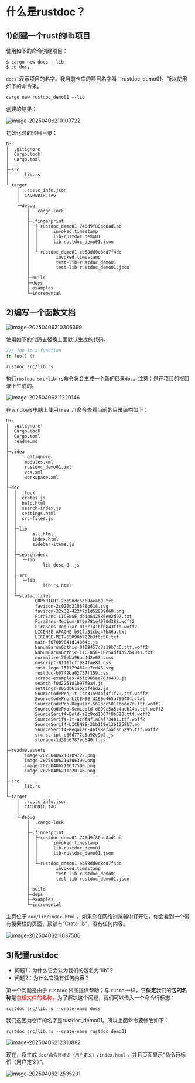 # 什么是rustdoc？



## 1)创建一个rust的lib项目

使用如下的命令创建项目：

```shell
$ cargo new docs --lib
$ cd docs
```

`docs:`表示项目的名字。我当前仓库的项目名字叫：rustdoc_demo01。所以使用如下的命令来。

```shell
cargo new rustdoc_demo01 --lib
```

创建的结果：

![image-20250406210109722](readme.assets/image-20250406210109722.png)



初始化时的项目目录：

```shell
D:.
│  .gitignore
│  Cargo.lock
│  Cargo.toml
│
├─src
│      lib.rs
│
└─target
    │  .rustc_info.json
    │  CACHEDIR.TAG
    │
    └─debug
        │  .cargo-lock
        │
        ├─.fingerprint
        │  ├─rustdoc_demo01-746d9f80ad8ad1ab
        │  │      invoked.timestamp
        │  │      lib-rustdoc_demo01
        │  │      lib-rustdoc_demo01.json
        │  │
        │  └─rustdoc_demo01-eb58dd0c8dd7f4dc
        │          invoked.timestamp
        │          test-lib-rustdoc_demo01
        │          test-lib-rustdoc_demo01.json
        │
        ├─build
        ├─deps
        ├─examples
        └─incremental
```







## 2)编写一个函数文档





![image-20250406210306399](readme.assets/image-20250406210306399.png)



使用如下的代码去替换上面默认生成的代码。

```rust
/// foo is a function
fn foo() {}
```



```shell
rustdoc src/lib.rs
```

执行`rustdoc src/lib.rs`命令将会生成一个新的目录`doc`。注意：是在项目的根目录下生成的。

![image-20250406211220146](readme.assets/image-20250406211220146.png)



在windows电脑上使用`tree /f`命令查看当前的目录结构如下：

```shell
D:.
│  .gitignore
│  Cargo.lock
│  Cargo.toml
│  readme.md
│
├─.idea
│      .gitignore
│      modules.xml
│      rustdoc_demo01.iml
│      vcs.xml
│      workspace.xml
│
├─doc
│  │  .lock
│  │  crates.js
│  │  help.html
│  │  search-index.js
│  │  settings.html
│  │  src-files.js
│  │
│  ├─lib
│  │      all.html
│  │      index.html
│  │      sidebar-items.js
│  │
│  ├─search.desc
│  │  └─lib
│  │          lib-desc-0-.js
│  │
│  ├─src
│  │  └─lib
│  │          lib.rs.html
│  │
│  └─static.files
│          COPYRIGHT-23e9bde6c69aea69.txt
│          favicon-2c020d218678b618.svg
│          favicon-32x32-422f7d1d52889060.png
│          FiraSans-LICENSE-db4b642586e02d97.txt
│          FiraSans-Medium-8f9a781e4970d388.woff2
│          FiraSans-Regular-018c141bf0843ffd.woff2
│          LICENSE-APACHE-b91fa81cba47b86a.txt
│          LICENSE-MIT-65090b722b3f6c56.txt
│          main-f070b9041d14864c.js
│          NanumBarunGothic-0f09457c7a19b7c6.ttf.woff2
│          NanumBarunGothic-LICENSE-18c5adf4b52b4041.txt
│          normalize-76eba96aa4d2e634.css
│          noscript-0111fcff984fae8f.css
│          rust-logo-151179464ae7ed46.svg
│          rustdoc-b0742ba02757f159.css
│          scrape-examples-46fc985aa763a438.js
│          search-f0d225181b97f9a4.js
│          settings-805db61a62df4bd2.js
│          SourceCodePro-It-1cc31594bf4f1f79.ttf.woff2
│          SourceCodePro-LICENSE-d180d465a756484a.txt
│          SourceCodePro-Regular-562dcc5011b6de7d.ttf.woff2
│          SourceCodePro-Semibold-d899c5a5c4aeb14a.ttf.woff2
│          SourceSerif4-Bold-a2c9cd1067f8b328.ttf.woff2
│          SourceSerif4-It-acdfaf1a8af734b1.ttf.woff2
│          SourceSerif4-LICENSE-3bb119e13b1258b7.md
│          SourceSerif4-Regular-46f98efaafac5295.ttf.woff2
│          src-script-e66d777a5a92e9b2.js
│          storage-1d39b6787ed640ff.js
│
├─readme.assets
│      image-20250406210109722.png
│      image-20250406210306399.png
│      image-20250406211037506.png
│      image-20250406211220146.png
│
├─src
│      lib.rs
│
└─target
    │  .rustc_info.json
    │  CACHEDIR.TAG
    │
    └─debug
        │  .cargo-lock
        │
        ├─.fingerprint
        │  ├─rustdoc_demo01-746d9f80ad8ad1ab
        │  │      invoked.timestamp
        │  │      lib-rustdoc_demo01
        │  │      lib-rustdoc_demo01.json
        │  │
        │  └─rustdoc_demo01-eb58dd0c8dd7f4dc
        │          invoked.timestamp
        │          test-lib-rustdoc_demo01
        │          test-lib-rustdoc_demo01.json
        │
        ├─build
        ├─deps
        ├─examples
        └─incremental

```



主页位于 `doc/lib/index.html` 。如果你在网络浏览器中打开它，你会看到一个带有搜索栏的页面，顶部有“Crate lib”，没有任何内容。



![image-20250406211037506](readme.assets/image-20250406211037506.png)





## 3)配置rustdoc

- 问题1：为什么它会认为我们的包名为“lib”？
- 问题2：为什么它没有任何内容？



第一个问题是由于 `rustdoc` 试图提供帮助；与 `rustc` 一样，它**假定**我们的**包的名称**是<font color = 'red'>包根文件的名称</font>。为了解决这个问题，我们可以传入一个命令行标志：

```shell
rustdoc src/lib.rs --crate-name docs
```

我们这因为仓库的名字是rustdoc_demo01。所以上面命令要修改如下：

```shell
rustdoc src/lib.rs --crate-name rustdoc_demo01
```



![image-20250406212310882](readme.assets/image-20250406212310882.png)

现在，将生成 `doc/命令行标识（用户定义）/index.html` ，并且页面显示“命令行标识（用户定义）”。

![image-20250406212535201](readme.assets/image-20250406212535201.png)

